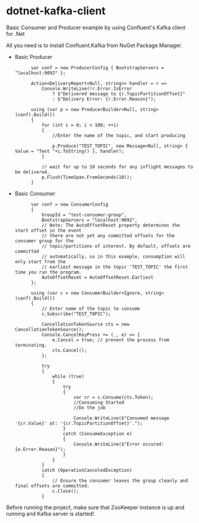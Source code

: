 # dotnet-kafka-client
Basic Consumer and Producer example by using Confluent's Kafka client for .Net

All you need is to install Confluent.Kafka from NuGet Package Manager.


- Basic Producer


            var conf = new ProducerConfig { BootstrapServers = "localhost:9092" };

            Action<DeliveryReport<Null, string>> handler = r =>
                Console.WriteLine(!r.Error.IsError
                    ? $"Delivered message to {r.TopicPartitionOffset}"
                    : $"Delivery Error: {r.Error.Reason}");

            using (var p = new ProducerBuilder<Null, string>(conf).Build())
            {
                for (int i = 0; i < 100; ++i)
                {  
                    //Enter the name of the topic, and start producing 
                    
                    p.Produce("TEST_TOPIC", new Message<Null, string> { Value = "Test "+i.ToString() }, handler);
                }

                // wait for up to 10 seconds for any inflight messages to be delivered.
                p.Flush(TimeSpan.FromSeconds(10));
            }
            
            
            
- Basic Consumer

            var conf = new ConsumerConfig
            {
                GroupId = "test-consumer-group",
                BootstrapServers = "localhost:9092",
                // Note: The AutoOffsetReset property determines the start offset in the event
                // there are not yet any committed offsets for the consumer group for the
                // topic/partitions of interest. By default, offsets are committed
                // automatically, so in this example, consumption will only start from the
                // earliest message in the topic 'TEST_TOPIC' the first time you run the program.
                AutoOffsetReset = AutoOffsetReset.Earliest
            };

            using (var c = new ConsumerBuilder<Ignore, string>(conf).Build())
            {
                // Enter name of the topic to consume
                c.Subscribe("TEST_TOPIC");

                CancellationTokenSource cts = new CancellationTokenSource();
                Console.CancelKeyPress += (_, e) => {
                    e.Cancel = true; // prevent the process from terminating.
                    cts.Cancel();
                };

                try
                {
                    while (true)
                    {
                        try
                        {
                            var cr = c.Consume(cts.Token);
                            //Consuming Started
                            //Do the job

                            Console.WriteLine($"Consumed message '{cr.Value}' at: '{cr.TopicPartitionOffset}'.");
                        }
                        catch (ConsumeException e)
                        {
                            Console.WriteLine($"Error occured: {e.Error.Reason}");
                        }
                    }
                }
                catch (OperationCanceledException)
                {
                    // Ensure the consumer leaves the group cleanly and final offsets are committed.
                    c.Close();
                }


Before running the project, make sure that ZooKeeper instance is up and running and Kafka server is started!
